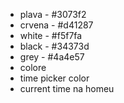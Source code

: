 - plava - #3073f2
- crvena - #d41287
- white - #f5f7fa
- black - #34373d
- grey - #4a4e57
- colore
- time picker color
- current time na homeu